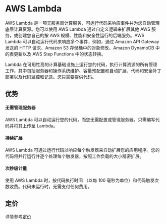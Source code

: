 # AWS Lambda
AWS Lambda 是一项无服务器计算服务，可运行代码来响应事件并为您自动管理底层计算资源。您可以使用 AWS Lambda 通过自定义逻辑来扩展其他 AWS 服务，或创建您自己的按 AWS 规模、性能和安全性运行的后端服务。AWS Lambda 可以自动运行代码来响应多个事件，例如，通过 Amazon API Gateway 发送的 HTTP 请求、Amazon S3 存储桶中的对象修改、Amazon DynamoDB 中的表更新以及 AWS Step Functions 中的状态转换。

Lambda 在可用性高的计算基础设施上运行您的代码，执行计算资源的所有管理工作，其中包括服务器和操作系统维护、容量预配置和自动扩展、代码和安全补丁部署以及代码监控和记录。您只需要提供代码。

## 优势
#### 无需管理服务器
AWS Lambda 可以自动运行您的代码，而您无需配置或管理服务器。只需编写代码并将其上传至 Lambda。

#### 持续扩展
AWS Lambda 可通过运行代码以响应每个触发器来自动扩展您的应用程序。您的代码将并行运行并逐个处理每个触发器，按照工作负载的大小精密扩展。

#### 次秒级计量
使用 AWS Lambda 时，按代码执行时间 （以每 100 毫秒为单位）和代码触发次数收费。代码未运行时，无需支付任何费用。
## 定价
详情参考[定价](https://aws.amazon.com/cn/lambda/pricing/)